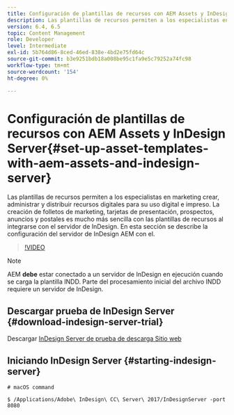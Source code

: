 ```yaml
---
title: Configuración de plantillas de recursos con AEM Assets y InDesign Server
description: Las plantillas de recursos permiten a los especialistas en marketing crear, administrar y distribuir recursos digitales para su uso digital e impreso. La creación de folletos de marketing, tarjetas de presentación, prospectos, anuncios y postales es mucho más sencilla con las plantillas de recursos al integrarse con el servidor de InDesign. En esta sección se describe la configuración del servidor de InDesign AEM con el.
version: 6.4, 6.5
topic: Content Management
role: Developer
level: Intermediate
exl-id: 5b764d86-8ced-46ed-838e-4bd2e75fd64c
source-git-commit: b3e9251bdb18a008be95c1fa9e5c79252a74fc98
workflow-type: tm+mt
source-wordcount: '154'
ht-degree: 0%

---
```


# Configuración de plantillas de recursos con AEM Assets y InDesign Server{#set-up-asset-templates-with-aem-assets-and-indesign-server}

Las plantillas de recursos permiten a los especialistas en marketing crear, administrar y distribuir recursos digitales para su uso digital e impreso. La creación de folletos de marketing, tarjetas de presentación, prospectos, anuncios y postales es mucho más sencilla con las plantillas de recursos al integrarse con el servidor de InDesign. En esta sección se describe la configuración del servidor de InDesign AEM con el.

>[!VIDEO](https://video.tv.adobe.com/v/17069?quality=12&learn=on)

>[!NOTE]
>
>AEM **debe** estar conectado a un servidor de InDesign en ejecución cuando se carga la plantilla INDD. Parte del procesamiento inicial del archivo INDD requiere un servidor de InDesign.

## Descargar prueba de InDesign Server {#download-indesign-server-trial}

Descargar [InDesign Server de prueba de descarga Sitio web](https://www.adobeprerelease.com/)

## Iniciando InDesign Server {#starting-indesign-server}

```shell
# macOS command

$ /Applications/Adobe\ InDesign\ CC\ Server\ 2017/InDesignServer -port 8080
```
